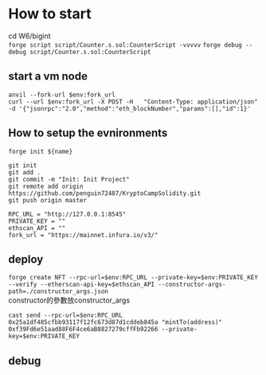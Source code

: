 # How to start
cd W6/bigint  
`forge script script/Counter.s.sol:CounterScript -vvvvv`
`forge debug --debug script/Counter.s.sol:CounterScript`
## start a vm node
`anvil --fork-url $env:fork_url`  
`curl --url $env:fork_url -X POST -H   "Content-Type: application/json" -d '{"jsonrpc":"2.0","method":"eth_blockNumber","params":[],"id":1}'`

## How to setup the evnironments
`forge init ${name}`
```
git init
git add . 
git commit -m "Init: Init Project"
git remote add origin https://github.com/penguin72487/KryptoCampSolidity.git
git push origin master

```
```env
RPC_URL = "http://127.0.0.1:8545"
PRIVATE_KEY = ""
ethscan_API = "" 
fork_url = "https://mainnet.infura.io/v3/"
```

## deploy 
`forge create NFT --rpc-url=$env:RPC_URL --private-key=$env:PRIVATE_KEY --verify --etherscan-api-key=$ethscan_API --constructor-args-path=./constructor_args.json`  
constructor的參數放constructor_args

`cast send --rpc-url=$env:RPC_URL 0x25a1df485cfbb93117f12fc673d87d1cddeb845a "mintTo(address)" 0xf39Fd6e51aad88F6F4ce6aB8827279cffFb92266 --private-key=$env:PRIVATE_KEY`

## debug
